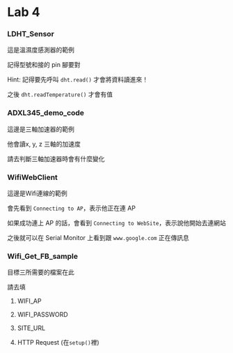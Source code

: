 # Lab 4

### LDHT_Sensor
這是溫濕度感測器的範例

記得型號和接的 pin 腳要對

Hint: 記得要先呼叫 `dht.read()` 才會將資料讀進來！

之後 `dht.readTemperature()` 才會有值

### ADXL345_demo_code
這邊是三軸加速器的範例

他會讀x, y, z 三軸的加速度

請去判斷三軸加速器時會有什麼變化

### WifiWebClient
這邊是Wifi連線的範例

會先看到 `Connecting to AP`，表示他正在連 AP

如果成功連上 AP 的話，會看到 `Connecting to WebSite`，表示說他開始去連網站

之後就可以在 Serial Monitor 上看到跟 `www.google.com` 正在傳訊息


### Wifi_Get_FB_sample
目標三所需要的檔案在此

請去填

1. WIFI_AP

1. WIFI_PASSWORD

1. SITE_URL

1. HTTP Request (在`setup()`裡)
